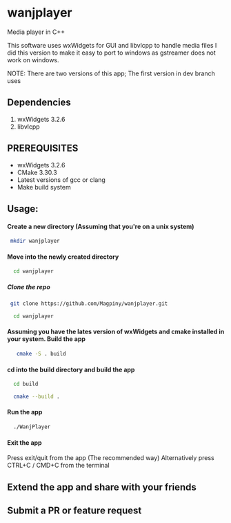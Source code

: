 # wanjplayer

Media player in C++

This software uses wxWidgets for GUI and libvlcpp to handle media files
I did this version to make it easy to port to windows as gstreamer does not work on windows.

NOTE: There are two versions of this app;
The first version in dev branch uses 

## Dependencies
1. wxWidgets 3.2.6
2. libvlcpp

## PREREQUISITES
* wxWidgets 3.2.6
* CMake 3.30.3
* Latest versions of gcc or clang
* Make build system

## Usage:

#### Create a new directory (Assuming that you're on a unix system)
```bash
 mkdir wanjplayer
```
#### Move into the newly created directory
```bash
  cd wanjplayer
```
##### Clone the repo
```bash
 git clone https://github.com/Magpiny/wanjplayer.git
```

```bash
  cd wanjplayer
```
#### Assuming you have the lates version of wxWidgets and cmake installed in your system. Build the app
```bash
   cmake -S . build
```
#### cd into the build directory and build the app
```bash
  cd build
```
```bash
  cmake --build .
```

#### Run the app
```bash
  ./WanjPlayer
```
#### Exit the app
 Press exit/quit from the app (The recommended way)
 Alternatively press CTRL+C / CMD+C from the terminal

## Extend the app and share with your friends
## Submit a PR or feature request


